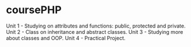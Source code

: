# coursePHP

Unit 1 - Studying on attributes and functions: public, protected and private.
Unit 2 - Class on inheritance and abstract classes.
Unit 3 - Studying more about classes and OOP.
Unit 4 - Practical Project.
